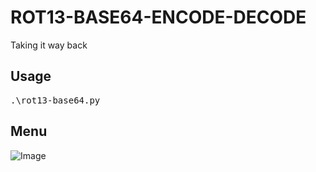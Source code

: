 # ROT13-BASE64-ENCODE-DECODE
Taking it way back

## **Usage**

<pre>.\rot13-base64.py</pre>

## Menu
![Image](https://github.com/CoolPoole/rot13_base64_encode_decode/blob/master/images/tool_menu.PNG)
